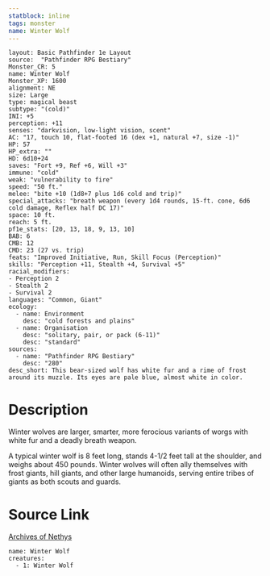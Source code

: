 ```yaml
---
statblock: inline
tags: monster
name: Winter Wolf
---
```

```statblock
layout: Basic Pathfinder 1e Layout
source:  "Pathfinder RPG Bestiary"
Monster_CR: 5
name: Winter Wolf
Monster_XP: 1600
alignment: NE
size: Large
type: magical beast
subtype: "(cold)"
INI: +5
perception: +11
senses: "darkvision, low-light vision, scent"
AC: "17, touch 10, flat-footed 16 (dex +1, natural +7, size -1)"
HP: 57
HP_extra: ""
HD: 6d10+24
saves: "Fort +9, Ref +6, Will +3"
immune: "cold"
weak: "vulnerability to fire"
speed: "50 ft."
melee: "bite +10 (1d8+7 plus 1d6 cold and trip)"
special_attacks: "breath weapon (every 1d4 rounds, 15-ft. cone, 6d6 cold damage, Reflex half DC 17)"
space: 10 ft.
reach: 5 ft.
pf1e_stats: [20, 13, 18, 9, 13, 10]
BAB: 6
CMB: 12
CMD: 23 (27 vs. trip)
feats: "Improved Initiative, Run, Skill Focus (Perception)"
skills: "Perception +11, Stealth +4, Survival +5"
racial_modifiers:
- Perception 2
- Stealth 2
- Survival 2
languages: "Common, Giant"
ecology:
  - name: Environment
    desc: "cold forests and plains"
  - name: Organisation
    desc: "solitary, pair, or pack (6-11)"
    desc: "standard"
sources:
  - name: "Pathfinder RPG Bestiary"
    desc: "280"
desc_short: This bear-sized wolf has white fur and a rime of frost around its muzzle. Its eyes are pale blue, almost white in color.
```
# Description
Winter wolves are larger, smarter, more ferocious variants of worgs with white fur and a deadly breath weapon.

A typical winter wolf is 8 feet long, stands 4-1/2 feet tall at the shoulder, and weighs about 450 pounds. Winter wolves will often ally themselves with frost giants, hill giants, and other large humanoids, serving entire tribes of giants as both scouts and guards.
# Source Link
[Archives of Nethys](https://aonprd.com/MonsterDisplay.aspx?ItemName=Winter%20Wolf)
```encounter-table
name: Winter Wolf
creatures:
  - 1: Winter Wolf
```
